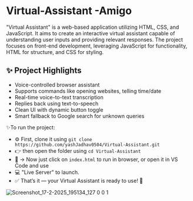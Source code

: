 # Virtual-Assistant -Amigo
"Virtual Assistant" is a web-based application utilizing HTML, CSS, and JavaScript. It aims to create an interactive virtual assistant capable of understanding user inputs and providing relevant responses. The project focuses on front-end development, leveraging JavaScript for functionality, HTML for structure, and CSS for styling.


## ✨ Project Highlights

- Voice-controlled browser assistant
- Supports commands like opening websites, telling time/date
- Real-time voice-to-text transcription
- Replies back using text-to-speech
- Clean UI with dynamic button toggle
- Smart fallback to Google search for unknown queries




✨To run the project:
- ⚙️ First, clone it using `git clone https://github.com/yashJadhav0504/Virtual-Assistant.git`
- 👉 then open the folder using `cd Virtual-Assistant`
- 📁 → Now just click on `index.html` to run in browser, or open it in VS Code and use
- 💻 "Live Server" to launch.
- ✅ That’s it — your Virtual Assistant is ready to use! 🚀




![Screenshot_17-2-2025_195134_127 0 0 1](https://github.com/user-attachments/assets/eb7dd676-3b21-4a4f-8e65-d9aca1e94da5)
